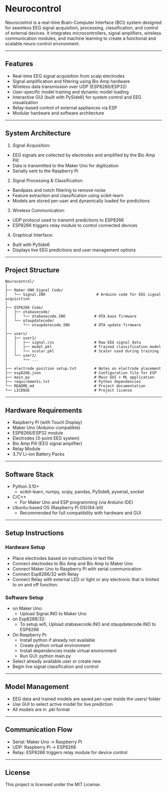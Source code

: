 # Neurocontrol

Neurocontrol is a real-time Brain-Computer Interface (BCI) system designed for seamless EEG signal acquisition, processing, classification, and control of external devices. It integrates microcontrollers, signal amplifiers, wireless communication modules, and machine learning to create a functional and scalable neuro-control environment.

---

## Features

  - Real-time EEG signal acquisition from scalp electrodes
  - Signal amplification and filtering using Bio Amp hardware
  - Wireless data transmission over UDP (ESP8266/ESP32)
  - User-specific model training and dynamic model loading
  - Interactive GUI (built with PySide6) for system control and EEG visualization
  - Relay-based control of external appliances via ESP
  - Modular hardware and software architecture

---

## System Architecture

  1. Signal Acquisition:
  
   - EEG signals are collected by electrodes and amplified by the Bio Amp Pill
   - Data is transmitted to the Maker Uno for digitization
   - Serially sent to the Raspberry Pi
  
  2. Signal Processing & Classification:
  
   - Bandpass and notch filtering to remove noise
   - Feature extraction and classification using scikit-learn
   - Models are stored per-user and dynamically loaded for predictions
     
  3. Wireless Communication:
  
   - UDP protocol used to transmit predictions to ESP8266
   - ESP8266 triggers relay module to control connected devices
  
  4. Graphical Interface:
  
   - Built with PySide6
   - Displays live EEG predictions and user management options

---
## Project Structure
```
Neurocontrol/
│
├── Maker UNO Signal Code/
│   └── Signal.INO                       # Arduino code for EEG signal acquisition
│
├── ESP8266 Code/
│   ├── otabasecode/
│   │   └── otabasecode.INO             # OTA base firmware
│   └── otaupdatecode/
│       └── otaupdatecode.INO           # OTA update firmware
│
├── users/
│   ├── user1/
│   │   ├── signal.csv                  # Raw EEG signal data
│   │   ├── model.pkl                   # Trained classification model
│   │   └── scalar.pkl                  # Scaler used during training
│   └── user2/
│       └── ...
│
├── electrode position setup.txt        # Notes on electrode placement
├── esp8266.json                        # Configuration file for ESP
├── main.py                             # Main GUI + ML application
├── requirements.txt                    # Python dependencies
└── README.md                           # Project documentation
└── LICENSE                             # Project license
```
---

##  Hardware Requirements

  - Raspberry Pi (with Touch Display)
  - Maker Uno (Arduino-compatible)
  - ESP8266/ESP32 module
  - Electrodes (3-point EEG system)
  - Bio Amp Pill (EEG signal amplifier)
  - Relay Module
  - 3.7V Li-ion Battery Packs

---

## Software Stack

 - Python 3.10+
   - scikit-learn, numpy, scipy, pandas, PySide6, pyserial, socket
 - C/C++
   - For Maker Uno and ESP programming (via Arduino IDE)
 - Ubuntu-based OS (Raspberry Pi OS)(64-bit)
   - Recommended for full compatibility with hardware and GUI

---

## Setup Instructions

  ### Hardware Setup
  
  - Place electrodes based on instructions in text file
  - Connect electrodes to Bio Amp and Bio Amp to Maker Uno
  - Connect Maker Uno to Raspberry Pi with serial communication
  - Connect Esp8266/32 with Relay
  - Connect Relay with external LED or light or any electronic that is limited to on and off function.
   
  ### Software Setup
  
  - on Maker Uno:
    - Upload Signal.INO to Maker Uno
  - on Esp8266/32:
    - To setup wifi, Upload otabasecode.INO and otaupdatecode.INO to ESP8266 
  - On Raspberry Pi:
    - Install python if already not available
    - Create python virtual environment
    - Install dependencies inside virtual environment
    - Run GUI: python main.py
  - Select already available user or create new
  - Begin live signal classification and control

---

## Model Management

  - EEG data and trained models are saved per-user inside the users/ folder
  - Use GUI to select active model for live prediction
  - All models are in .pkl format

---

## Communication Flow

  - Serial: Maker Uno → Raspberry Pi
  - UDP: Raspberry Pi → ESP8266
  - Relay: ESP8266 triggers relay module for device control

---

## License

This project is licensed under the MIT License.
